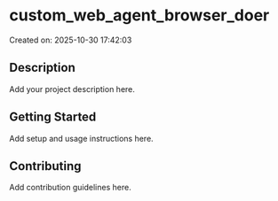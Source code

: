 # custom_web_agent_browser_doer

Created on: 2025-10-30 17:42:03

## Description

Add your project description here.

## Getting Started

Add setup and usage instructions here.

## Contributing

Add contribution guidelines here.

